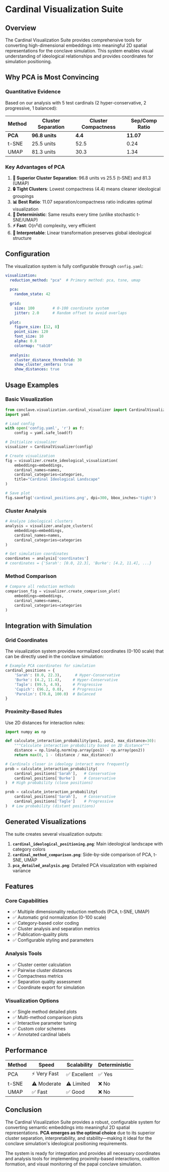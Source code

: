 # Cardinal Visualization Suite

## Overview

The Cardinal Visualization Suite provides comprehensive tools for converting high-dimensional embeddings into meaningful 2D spatial representations for the conclave simulation. This system enables visual understanding of ideological relationships and provides coordinates for simulation positioning.

## Why PCA is Most Convincing

### Quantitative Evidence

Based on our analysis with 5 test cardinals (2 hyper-conservative, 2 progressive, 1 balanced):

| Method | Cluster Separation | Cluster Compactness | Sep/Comp Ratio |
|--------|-------------------|-------------------|----------------|
| **PCA** | **96.8 units** | **4.4** | **11.07** |
| t-SNE | 25.5 units | 52.5 | 0.24 |
| UMAP | 81.3 units | 30.3 | 1.34 |

### Key Advantages of PCA

1. **🎯 Superior Cluster Separation**: 96.8 units vs 25.5 (t-SNE) and 81.3 (UMAP)
2. **🔒 Tight Clusters**: Lowest compactness (4.4) means cleaner ideological groupings
3. **📊 Best Ratio**: 11.07 separation/compactness ratio indicates optimal visualization
4. **🔄 Deterministic**: Same results every time (unlike stochastic t-SNE/UMAP)
5. **⚡ Fast**: O(n²d) complexity, very efficient
6. **🧠 Interpretable**: Linear transformation preserves global ideological structure

## Configuration

The visualization system is fully configurable through `config.yaml`:

```yaml
visualization:
  reduction_method: "pca"  # Primary method: pca, tsne, umap
  
  pca:
    random_state: 42
    
  grid:
    size: 100        # 0-100 coordinate system
    jitter: 2.0      # Random offset to avoid overlaps
    
  plot:
    figure_size: [12, 8]
    point_size: 120
    font_size: 10
    alpha: 0.8
    colormap: "tab10"
    
  analysis:
    cluster_distance_threshold: 30
    show_cluster_centers: true
    show_distances: true
```

## Usage Examples

### Basic Visualization

```python
from conclave.visualization.cardinal_visualizer import CardinalVisualizer
import yaml

# Load config
with open('config.yaml', 'r') as f:
    config = yaml.safe_load(f)

# Initialize visualizer
visualizer = CardinalVisualizer(config)

# Create visualization
fig = visualizer.create_ideological_visualization(
    embeddings=embeddings,
    cardinal_names=names,
    cardinal_categories=categories,
    title="Cardinal Ideological Landscape"
)

# Save plot
fig.savefig('cardinal_positions.png', dpi=300, bbox_inches='tight')
```

### Cluster Analysis

```python
# Analyze ideological clusters
analysis = visualizer.analyze_clusters(
    embeddings=embeddings,
    cardinal_names=names,
    cardinal_categories=categories
)

# Get simulation coordinates
coordinates = analysis['coordinates']
# coordinates = {'Sarah': [0.0, 22.3], 'Burke': [4.2, 11.4], ...}
```

### Method Comparison

```python
# Compare all reduction methods
comparison_fig = visualizer.create_comparison_plot(
    embeddings=embeddings,
    cardinal_names=names,
    cardinal_categories=categories
)
```

## Integration with Simulation

### Grid Coordinates

The visualization system provides normalized coordinates (0-100 scale) that can be directly used in the conclave simulation:

```python
# Example PCA coordinates for simulation
cardinal_positions = {
    'Sarah': (0.0, 22.3),      # Hyper-Conservative
    'Burke': (4.2, 11.4),     # Hyper-Conservative  
    'Tagle': (99.5, 4.9),     # Progressive
    'Cupich': (96.2, 0.0),    # Progressive
    'Parolin': (70.8, 100.0)  # Balanced
}
```

### Proximity-Based Rules

Use 2D distances for interaction rules:

```python
import numpy as np

def calculate_interaction_probability(pos1, pos2, max_distance=30):
    """Calculate interaction probability based on 2D distance"""
    distance = np.linalg.norm(np.array(pos1) - np.array(pos2))
    return max(0, 1 - (distance / max_distance))

# Cardinals closer in ideology interact more frequently
prob = calculate_interaction_probability(
    cardinal_positions['Sarah'],   # Conservative
    cardinal_positions['Burke']    # Conservative
)  # High probability (close positions)

prob = calculate_interaction_probability(
    cardinal_positions['Sarah'],   # Conservative  
    cardinal_positions['Tagle']    # Progressive
)  # Low probability (distant positions)
```

## Generated Visualizations

The suite creates several visualization outputs:

1. **`cardinal_ideological_positioning.png`**: Main ideological landscape with category colors
2. **`cardinal_method_comparison.png`**: Side-by-side comparison of PCA, t-SNE, UMAP
3. **`pca_detailed_analysis.png`**: Detailed PCA visualization with explained variance

## Features

### Core Capabilities

- ✅ Multiple dimensionality reduction methods (PCA, t-SNE, UMAP)
- ✅ Automatic grid normalization (0-100 scale)
- ✅ Category-based color coding
- ✅ Cluster analysis and separation metrics
- ✅ Publication-quality plots
- ✅ Configurable styling and parameters

### Analysis Tools

- ✅ Cluster center calculation
- ✅ Pairwise cluster distances
- ✅ Compactness metrics
- ✅ Separation quality assessment
- ✅ Coordinate export for simulation

### Visualization Options

- ✅ Single method detailed plots
- ✅ Multi-method comparison plots
- ✅ Interactive parameter tuning
- ✅ Custom color schemes
- ✅ Annotated cardinal labels

## Performance

| Method | Speed | Scalability | Deterministic |
|--------|-------|-------------|---------------|
| PCA | ⚡ Very Fast | ✅ Excellent | ✅ Yes |
| t-SNE | ⚠️ Moderate | ⚠️ Limited | ❌ No |
| UMAP | ✅ Fast | ✅ Good | ❌ No |

## Conclusion

The Cardinal Visualization Suite provides a robust, configurable system for converting semantic embeddings into meaningful 2D spatial representations. **PCA emerges as the optimal choice** due to its superior cluster separation, interpretability, and stability—making it ideal for the conclave simulation's ideological positioning requirements.

The system is ready for integration and provides all necessary coordinates and analysis tools for implementing proximity-based interactions, coalition formation, and visual monitoring of the papal conclave simulation.
